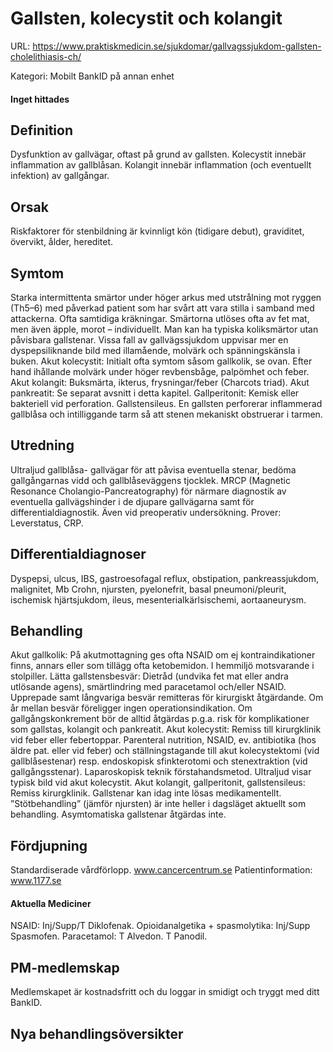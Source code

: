 # Gallsten, kolecystit och kolangit

URL: https://www.praktiskmedicin.se/sjukdomar/gallvagssjukdom-gallsten-cholelithiasis-ch/



Kategori: Mobilt BankID på annan enhet

#### Inget hittades

## Definition

Dysfunktion av gallvägar, oftast på grund av gallsten. Kolecystit innebär inflammation av gallblåsan. Kolangit innebär inflammation (och eventuellt infektion) av gallgångar.

## Orsak

Riskfaktorer för stenbildning är kvinnligt kön (tidigare debut), graviditet, övervikt, ålder, hereditet.

## Symtom

Starka intermittenta smärtor under höger arkus med utstrålning mot ryggen (Th5–6) med påverkad patient som har svårt att vara stilla i samband med attackerna. Ofta samtidiga kräkningar. Smärtorna utlöses ofta av fet mat, men även äpple, morot – individuellt. Man kan ha typiska koliksmärtor utan påvisbara gallstenar. Vissa fall av gallvägssjukdom uppvisar mer en dyspepsiliknande bild med illamående, molvärk och spänningskänsla i buken.
Akut kolecystit: Initialt ofta symtom såsom gallkolik, se ovan. Efter hand ihållande molvärk under höger revbensbåge, palpömhet och feber.
Akut kolangit: Buksmärta, ikterus, frysningar/feber (Charcots triad).
Akut pankreatit: Se separat avsnitt i detta kapitel.
Gallperitonit: Kemisk eller bakteriell vid perforation.
Gallstensileus. En gallsten perforerar inflammerad gallblåsa och intilliggande tarm så att stenen mekaniskt obstruerar i tarmen.

## Utredning

Ultraljud gallblåsa- gallvägar för att påvisa eventuella stenar, bedöma gallgångarnas vidd och gallblåseväggens tjocklek. MRCP (Magnetic Resonance Cholangio-Pancreatography) för närmare diagnostik av eventuella gallvägshinder i de djupare gallvägarna samt för differentialdiagnostik. Även vid preoperativ undersökning. Prover: Leverstatus, CRP.

## Differentialdiagnoser

Dyspepsi, ulcus, IBS, gastroesofagal reflux, obstipation, pankreassjukdom, malignitet, Mb Crohn, njursten, pyelonefrit, basal pneumoni/pleurit, ischemisk hjärtsjukdom, ileus, mesenterialkärlsischemi, aortaaneurysm.

## Behandling

Akut gallkolik: På akutmottagning ges ofta NSAID om ej kontraindikationer finns, annars eller som tillägg ofta ketobemidon. I hemmiljö motsvarande i stolpiller.
Lätta gallstensbesvär: Dietråd (undvika fet mat eller andra utlösande agens), smärtlindring med paracetamol och/eller NSAID. Upprepade samt långvariga besvär remitteras för kirurgiskt åtgärdande. Om år mellan besvär föreligger ingen operationsindikation. Om gallgångskonkrement bör de alltid åtgärdas p.g.a. risk för komplikationer som gallstas, kolangit och pankreatit.
Akut kolecystit: Remiss till kirurgklinik vid feber eller febertoppar. Parenteral nutrition, NSAID, ev. antibiotika (hos äldre pat. eller vid feber) och ställningstagande till akut kolecystektomi (vid gallblåsestenar) resp. endoskopisk sfinkterotomi och stenextraktion (vid gallgångsstenar). Laparoskopisk teknik förstahandsmetod. Ultraljud visar typisk bild vid akut kolecystit.
Akut kolangit, gallperitonit, gallstensileus: Remiss kirurgklinik.
Gallstenar kan idag inte lösas medikamentellt. ”Stötbehandling” (jämför njursten) är inte heller i dagsläget aktuellt som behandling. Asymtomatiska gallstenar åtgärdas inte.

## Fördjupning

Standardiserade vårdförlopp. www.cancercentrum.se
Patientinformation: www.1177.se

#### Aktuella Mediciner

NSAID: Inj/Supp/T Diklofenak.
Opioidanalgetika + spasmolytika: Inj/Supp Spasmofen.
Paracetamol: T Alvedon. T Panodil.

## PM-medlemskap

Medlemskapet är kostnadsfritt och du loggar in smidigt och tryggt med ditt BankID.

## Nya behandlingsöversikter

